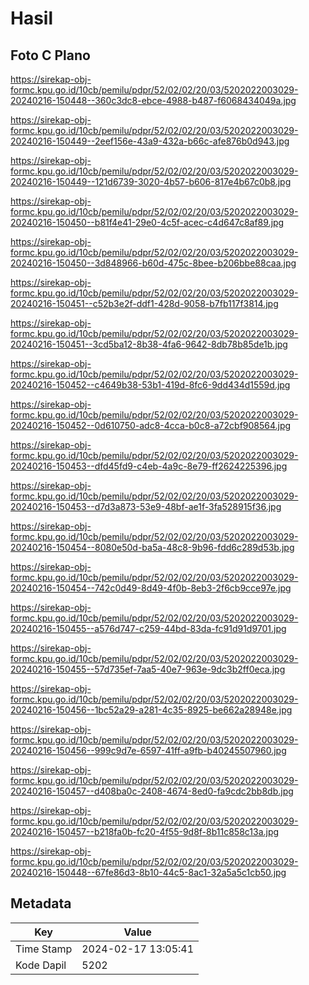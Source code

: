 # Hasil

## Foto C Plano

https://sirekap-obj-formc.kpu.go.id/10cb/pemilu/pdpr/52/02/02/20/03/5202022003029-20240216-150448--360c3dc8-ebce-4988-b487-f6068434049a.jpg

https://sirekap-obj-formc.kpu.go.id/10cb/pemilu/pdpr/52/02/02/20/03/5202022003029-20240216-150449--2eef156e-43a9-432a-b66c-afe876b0d943.jpg

https://sirekap-obj-formc.kpu.go.id/10cb/pemilu/pdpr/52/02/02/20/03/5202022003029-20240216-150449--121d6739-3020-4b57-b606-817e4b67c0b8.jpg

https://sirekap-obj-formc.kpu.go.id/10cb/pemilu/pdpr/52/02/02/20/03/5202022003029-20240216-150450--b81f4e41-29e0-4c5f-acec-c4d647c8af89.jpg

https://sirekap-obj-formc.kpu.go.id/10cb/pemilu/pdpr/52/02/02/20/03/5202022003029-20240216-150450--3d848966-b60d-475c-8bee-b206bbe88caa.jpg

https://sirekap-obj-formc.kpu.go.id/10cb/pemilu/pdpr/52/02/02/20/03/5202022003029-20240216-150451--c52b3e2f-ddf1-428d-9058-b7fb117f3814.jpg

https://sirekap-obj-formc.kpu.go.id/10cb/pemilu/pdpr/52/02/02/20/03/5202022003029-20240216-150451--3cd5ba12-8b38-4fa6-9642-8db78b85de1b.jpg

https://sirekap-obj-formc.kpu.go.id/10cb/pemilu/pdpr/52/02/02/20/03/5202022003029-20240216-150452--c4649b38-53b1-419d-8fc6-9dd434d1559d.jpg

https://sirekap-obj-formc.kpu.go.id/10cb/pemilu/pdpr/52/02/02/20/03/5202022003029-20240216-150452--0d610750-adc8-4cca-b0c8-a72cbf908564.jpg

https://sirekap-obj-formc.kpu.go.id/10cb/pemilu/pdpr/52/02/02/20/03/5202022003029-20240216-150453--dfd45fd9-c4eb-4a9c-8e79-ff2624225396.jpg

https://sirekap-obj-formc.kpu.go.id/10cb/pemilu/pdpr/52/02/02/20/03/5202022003029-20240216-150453--d7d3a873-53e9-48bf-ae1f-3fa528915f36.jpg

https://sirekap-obj-formc.kpu.go.id/10cb/pemilu/pdpr/52/02/02/20/03/5202022003029-20240216-150454--8080e50d-ba5a-48c8-9b96-fdd6c289d53b.jpg

https://sirekap-obj-formc.kpu.go.id/10cb/pemilu/pdpr/52/02/02/20/03/5202022003029-20240216-150454--742c0d49-8d49-4f0b-8eb3-2f6cb9cce97e.jpg

https://sirekap-obj-formc.kpu.go.id/10cb/pemilu/pdpr/52/02/02/20/03/5202022003029-20240216-150455--a576d747-c259-44bd-83da-fc91d91d9701.jpg

https://sirekap-obj-formc.kpu.go.id/10cb/pemilu/pdpr/52/02/02/20/03/5202022003029-20240216-150455--57d735ef-7aa5-40e7-963e-9dc3b2ff0eca.jpg

https://sirekap-obj-formc.kpu.go.id/10cb/pemilu/pdpr/52/02/02/20/03/5202022003029-20240216-150456--1bc52a29-a281-4c35-8925-be662a28948e.jpg

https://sirekap-obj-formc.kpu.go.id/10cb/pemilu/pdpr/52/02/02/20/03/5202022003029-20240216-150456--999c9d7e-6597-41ff-a9fb-b40245507960.jpg

https://sirekap-obj-formc.kpu.go.id/10cb/pemilu/pdpr/52/02/02/20/03/5202022003029-20240216-150457--d408ba0c-2408-4674-8ed0-fa9cdc2bb8db.jpg

https://sirekap-obj-formc.kpu.go.id/10cb/pemilu/pdpr/52/02/02/20/03/5202022003029-20240216-150457--b218fa0b-fc20-4f55-9d8f-8b11c858c13a.jpg

https://sirekap-obj-formc.kpu.go.id/10cb/pemilu/pdpr/52/02/02/20/03/5202022003029-20240216-150448--67fe86d3-8b10-44c5-8ac1-32a5a5c1cb50.jpg


## Metadata

| Key        | Value               |
| ---------- | ------------------- |
| Time Stamp | 2024-02-17 13:05:41 |
| Kode Dapil | 5202                |



